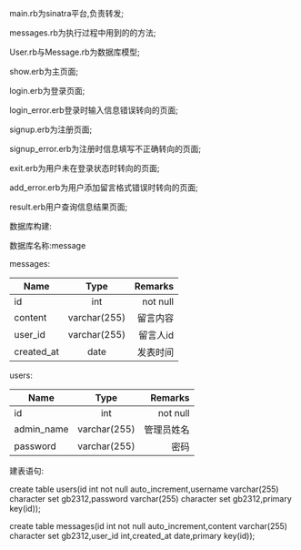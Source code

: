 main.rb为sinatra平台,负责转发;

messages.rb为执行过程中用到的的方法;

User.rb与Message.rb为数据库模型;

show.erb为主页面;

login.erb为登录页面;

login_error.erb登录时输入信息错误转向的页面;

signup.erb为注册页面;

signup_error.erb为注册时信息填写不正确转向的页面;

exit.erb为用户未在登录状态时转向的页面;

add_error.erb为用户添加留言格式错误时转向的页面;

result.erb用户查询信息结果页面;


数据库构建:

数据库名称:message

messages:


| Name | Type | Remarks |
| - | :-: | -: |
| id | int | not null |
| content | varchar(255) | 留言内容|
| user_id | varchar(255) | 留言人id |
| created_at | date | 发表时间 |


users:


| Name | Type | Remarks |
| - | :-: | -: |
| id | int | not null |
| admin_name | varchar(255) | 管理员姓名 |
| password | varchar(255) | 密码 |


建表语句:

create table users(id int not null auto_increment,username varchar(255) character set gb2312,password varchar(255) character set gb2312,primary key(id));

create table messages(id int not null auto_increment,content varchar(255) character set gb2312,user_id int,created_at date,primary key(id));
